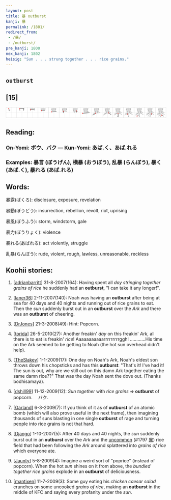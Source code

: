 ```yaml
---
layout: post
title: 暴 outburst
kanji: 暴
permalink: /1801/
redirect_from:
 - /暴/
 - /outburst/
pre_kanji: 1800
nex_kanji: 1802
heisig: "Sun . . . strung together . . . rice grains."
---
```


## `outburst`

## [15]

<div class="stroke"><img src="../images/E69AB4.png" /></div>

## Reading:

### On-Yomi: ボウ、バク &mdash; Kun-Yomi: あば.く、あば.れる

### Examples: 暴言 (ぼうげん), 横暴 (おうぼう), 乱暴 (らんぼう), 暴く (あば.く), 暴れる (あば.れる)

## Words:

暴露(ばくろ): disclosure, exposure, revelation

暴動(ぼうどう): insurrection, rebellion, revolt, riot, uprising

暴風(ぼうふう): storm, windstorm, gale

暴力(ぼうりょく): violence

暴れる(あばれる): act violently, struggle

乱暴(らんぼう): rude, violent, rough, lawless, unreasonable, reckless

## Koohii stories:

1) [<a href="http://kanji.koohii.com/profile/adrianbarritt">adrianbarritt</a>] 31-8-2007(164): Having spent all <em>day</em> <em>stringing together</em> <em>grains of rice</em> he suddenly had an<strong> outburst</strong>, &quot;I can take it any longer!&quot;. 

2) [<a href="http://kanji.koohii.com/profile/laner36">laner36</a>] 2-11-2007(140): Noah was having an<strong> outburst</strong> after being at sea for 40 days and 40 nights and running out of rice grains to eat. Then the <em>sun</em> suddenly burst out in an<strong> outburst</strong> over the <em>Ark</em> and there was an<strong> outburst</strong> of cheering. 

3) [<a href="http://kanji.koohii.com/profile/DrJones">DrJones</a>] 21-3-2008(49): Hint: Popcorn. 

4) [<a href="http://kanji.koohii.com/profile/torida">torida</a>] 26-5-2010(27): Another freakin&#039; <em>day</em> on this freakin&#039; <em>Ark</em>, all there is to eat is freakin&#039; <em>rice</em>! Aaaaaaaaaaarrrrrrrrrggh! ............His time on the Ark seemed to be getting to Noah (the hot sun overhead didn&#039;t help). 

5) [<a href="http://kanji.koohii.com/profile/TheSlakey">TheSlakey</a>] 1-1-2009(17): One day on Noah&#039;s Ark, Noah&#039;s eldest son throws down his chopsticks and has this<strong> outburst</strong>: &quot;That&#039;s it! I&#039;ve had it! The sun is out, why are we still out on this damn Ark together eating the same damn rice??&quot; That was the day Noah sent the dove out. (Thanks bodhisamaya). 

6) [<a href="http://kanji.koohii.com/profile/dshill99">dshill99</a>] 11-12-2009(12): <em>Sun</em> <em>together</em> with <em>rice grains</em> =&gt;<strong> outburst</strong> of popcorn. 　バク. 

7) [<a href="http://kanji.koohii.com/profile/Garland">Garland</a>] 6-3-2009(7): If you think of it as of<strong> outburst</strong> of an atomic bomb (which will also prove useful in the next frame), then imagining thousands of suns blasting in one single<strong> outburst</strong> of rage and turning people into rice grains is not that hard. 

8) [<a href="http://kanji.koohii.com/profile/Django">Django</a>] 1-10-2007(5): After 40 days and 40 nights, the <em>sun</em> suddenly burst out in an<strong> outburst</strong> over the <em>Ark</em> and the <a href="../1797">uncommon</a> <span class="index">(#1797 <a href="http://jisho.org/kanji/details/異">異</a>)</span> rice field that had been following the <em>Ark</em> around splattered into <em>grains of rice</em> which everyone ate. 

9) [<a href="http://kanji.koohii.com/profile/Jaunty">Jaunty</a>] 5-8-2009(4): Imagine a weird sort of &quot;poprice&quot; (instead of popcorn). When the hot <em>sun</em> shines on it from above, the <em>bundled together</em> <em>rice grains</em> explode in an<strong> outburst</strong> of deliciousness. 

10) [<a href="http://kanji.koohii.com/profile/mantixen">mantixen</a>] 11-7-2009(3): Some guy eating his <em>chicken caesar salad</em> crunches on some uncooked <em>grains of rice</em>, making an<strong> outburst</strong> in the middle of KFC and saying every profanity under the <em>sun</em>. 
